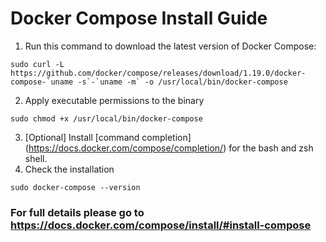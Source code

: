 # Docker Compose Install Guide
1. Run this command to download the latest version of Docker Compose:
```
sudo curl -L https://github.com/docker/compose/releases/download/1.19.0/docker-compose-`uname -s`-`uname -m` -o /usr/local/bin/docker-compose
```
2. Apply executable permissions to the binary
```
sudo chmod +x /usr/local/bin/docker-compose
```
3. [Optional] Install [command completion] (https://docs.docker.com/compose/completion/) for the bash and zsh shell.
4. Check the installation
```
sudo docker-compose --version
```

### For full details please go to https://docs.docker.com/compose/install/#install-compose
